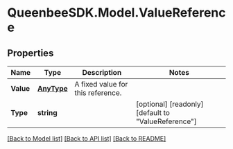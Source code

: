 
# QueenbeeSDK.Model.ValueReference

## Properties

Name | Type | Description | Notes
------------ | ------------- | ------------- | -------------
**Value** | [**AnyType**](.md) | A fixed value for this reference. | 
**Type** | **string** |  | [optional] [readonly] [default to "ValueReference"]

[[Back to Model list]](../README.md#documentation-for-models)
[[Back to API list]](../README.md#documentation-for-api-endpoints)
[[Back to README]](../README.md)

